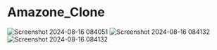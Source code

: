 # Amazone_Clone
![Screenshot 2024-08-16 084051](https://github.com/user-attachments/assets/de5ef43f-5374-42d3-a247-a6e7dbb6d5ce)
![Screenshot 2024-08-16 084132](https://github.com/user-attachments/assets/2a7f3f2a-104b-4b88-9ed3-ef7109122f51)
![Screenshot 2024-08-16 084132](https://github.com/user-attachments/assets/9015511b-6dff-4722-a6a1-3ae569c03f15)
